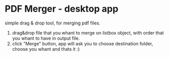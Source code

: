 # PDF Merger - desktop app

simple drag & drop tool, for merging pdf files.

1. drag&drop file that you whant to merge on listbox object, with order that you whant to have in output file.
2. click "Merge" button, app will ask you to choose destination folder, choose you whant and thats it :)
